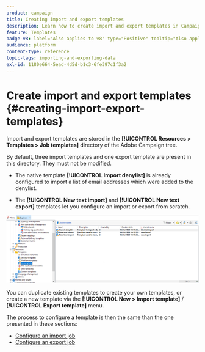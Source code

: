 ```yaml
---
product: campaign
title: Creating import and export templates
description: Learn how to create import and export templates in Campaign
feature: Templates
badge-v8: label="Also applies to v8" type="Positive" tooltip="Also applies to Campaign v8"
audience: platform
content-type: reference
topic-tags: importing-and-exporting-data
exl-id: 1180e664-5ead-4d5d-b1c3-6fe397c1f3a2
---
```

# Create import and export templates {#creating-import-export-templates}

 

Import and export templates are stored in the **[!UICONTROL Resources > Templates > Job templates]** directory of the Adobe Campaign tree.

By default, three import templates and one export template are present in this directory. They must not be modified.

* The native template **[!UICONTROL Import denylist]** is already configured to import a list of email addresses which were added to the denylist.

* The **[!UICONTROL New text import]** and **[!UICONTROL New text export]** templates let you configure an import or export from scratch.

![](assets/s_ncs_user_export_wizard_template_create.png)

You can duplicate existing templates to create your own templates, or create a new template via the **[!UICONTROL New > Import template]** / **[!UICONTROL Export template]** menu.

The process to configure a template is then the same than the one presented in these sections: 

* [Configure an import job](../../platform/using/executing-import-jobs.md)
* [Configure an export job](../../platform/using/executing-export-jobs.md)
